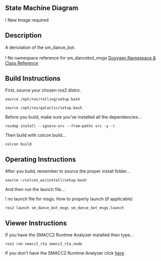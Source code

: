  <h2>State Machine Diagram</h2>

 ! New Image required

 <h2>Description</h2> A deriviation of the sm_dance_bot.<br></br>
 ! No namespace reference for sm_dancebot_msgs
<a href="https://robosoft-ai.github.io/SMACC2_Documentation/master/html/namespacesm_dancebot_msgs.html">Doxygen Namespace & Class Reference</a>

 <h2>Build Instructions</h2>

First, source your chosen ros2 distro.
```
source /opt/ros/rolling/setup.bash
```
```
source /opt/ros/galactic/setup.bash
```

Before you build, make sure you've installed all the dependencies...

```
rosdep install --ignore-src --from-paths src -y -r
```

Then build with colcon build...

```
colcon build
```
<h2>Operating Instructions</h2>
After you build, remember to source the proper install folder...

```
source ~/colcon_ws/install/setup.bash
```

And then run the launch file...

! no launch file for msgs. How to properly launch (if applicable)

```
ros2 launch sm_dance_bot_msgs sm_dance_bot_msgs.launch
```

 <h2>Viewer Instructions</h2>
If you have the SMACC2 Runtime Analyzer installed then type...

```
ros2 run smacc2_rta smacc2_rta_node
```

If you don't have the SMACC2 Runtime Analyzer click <a href="https://robosoft.ai/product-category/smacc2-runtime-analyzer/">here</a>.
